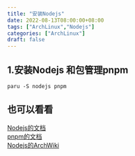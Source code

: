 ```yaml
---
title: "安装Nodejs"
date: 2022-08-13T08:00:00+08:00
tags: ["ArchLinux","Nodejs"]
categories: ["ArchLinux"]
draft: false
---
```


## 1.安装Nodejs 和包管理pnpm

`paru -S nodejs pnpm`

## 也可以看看

[Nodejs的文档](https://nodejs.org/en/docs/)    
[pnpm的文档](https://pnpm.io/motivation)  
[Nodejs的ArchWiki](https://wiki.archlinux.org/title/Node.js)